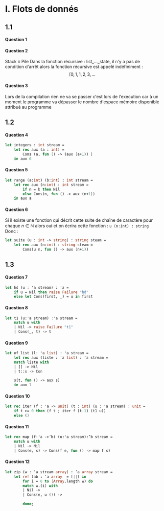 # I. Flots de donnés
## 1.1
#### Question 1
#### Question 2
Stack $\equiv$ Pile
Dans la fonction récursive : list\_...\_state, il n'y a pas de condition d'arrêt alors la fonction récursive est appelé indéfiniment : 
$$[0, 1, 1, 2, 3, \dots$$

#### Question 3
Lors de la compilation rien ne va se passer c'est lors de l'execution car à un moment le programme va dépasser le nombre d'espace mémoire disponible attribué au programme

## 1.2
#### Question 4
```Ocaml
let integers : int stream = 
	let rec aux (a : int) =
		Cons (a, fun () -> (aux (a+1)) )
	in aux 0
```

#### Question 5
```Ocaml
let range (a:int) (b:int) : int stream =
	let rec aux (n:int) : int stream = 
		if n = b then Nil
		else Cons(n, fun () -> aux (n+1))
	in aux a
```

#### Question 6
Si il existe une fonction qui décrit cette suite de chaîne de caractère pour chaque $n \in \mathbb{N}$ alors oui et on écrira cette fonction : ```u (n:int) : string``` Donc : 

```Ocaml
let suite (u : int -> string) : string steam =
	let rec aux (n:int) : string steam =
		Cons(u n, fun () -> aux (n+1))
```

## 1.3
#### Question 7
```Ocaml
let hd (u : 'a stream) : 'a = 
	if u = Nil then raise Failure "hd"
	else let Cons(first, _) = u in first
```

#### Question 8
```Ocaml
let t1 (u:'a stream) :'a stream =
	match u with
	| Nil -> raise Failure "t1"
	| Cons(_, t) -> t
```

#### Question 9
```Ocaml
let of_list (l: 'a list) : 'a stream =
	let rec aux (liste : 'a list) : 'a stream = 
	match liste with
	| [] -> Nil
	| t::s -> Con
	
	s(t, fun () -> aux s)
	in aux l
```

#### Question 10
```Ocaml
let rec iter (f : 'a -> unit) (t : int) (u : 'a stream) : unit = 
	if t >= 0 then (f t ; iter f (t-1) (t1 u))
	else ()
```

#### Question 11
```Ocaml
let rec map (f:'a ->’b) (u:'a stream):’b stream = 
	match u with
	| Nil -> Nil
	| Cons(e, s) -> Cons(f e, fun () -> map f s)
```


#### Question 12
```Ocaml
let zip (w : ’a stream array) : ’a array stream = 
	let ref tab : ’a array  = [||] in
		for i = 0 to (Array.length w) do
		match w.(i) with
		| Nil -> 
		| Cons(e, u ()) -> 
		
		done;

```